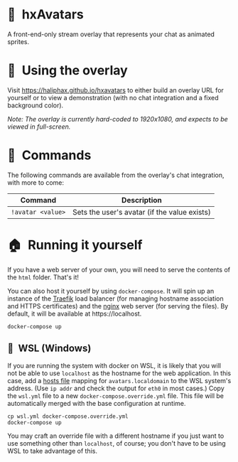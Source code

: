 # 👾 hxAvatars

A front-end-only stream overlay that represents your chat as animated sprites.

# 🎥 Using the overlay

Visit https://haliphax.github.io/hxavatars to either build an overlay URL for
yourself or to view a demonstration (with no chat integration and a fixed
background color).

_Note: The overlay is currently hard-coded to 1920x1080, and expects to be
viewed in full-screen._

# 🎲 Commands

The following commands are available from the overlay's chat integration, with
more to come:

| Command           | Description                                  |
| ----------------- | -------------------------------------------- |
| `!avatar <value>` | Sets the user's avatar (if the value exists) |

# 🏠 Running it yourself

If you have a web server of your own, you will need to serve the contents of
the `html` folder. That's it!

You can also host it yourself by using `docker-compose`. It will spin up an
instance of the [Traefik] load balancer (for managing hostname association
and HTTPS certificates) and the [nginx] web server (for serving the files).
By default, it will be available at https://localhost.

```shell
docker-compose up
```

## 🐧 WSL (Windows)

If you are running the system with docker on WSL, it is likely that you will
not be able to use `localhost` as the hostname for the web application. In this
case, add a [hosts file] mapping for `avatars.localdomain` to the WSL system's
address. (Use `ip addr` and check the output for `eth0` in most cases.) Copy
the `wsl.yml` file to a new `docker-compose.override.yml` file. This file will
be automatically merged with the base configuration at runtime.

```shell
cp wsl.yml docker-compose.override.yml
docker-compose up
```

You may craft an override file with a different hostname if you just want to
use something other than `localhost`, of course; you don't have to be using WSL
to take advantage of this.

[hosts file]: https://www.freecodecamp.org/news/how-to-find-and-edit-a-windows-hosts-file/
[nginx]: https://nginx.org
[Traefik]: https://traefik.io
